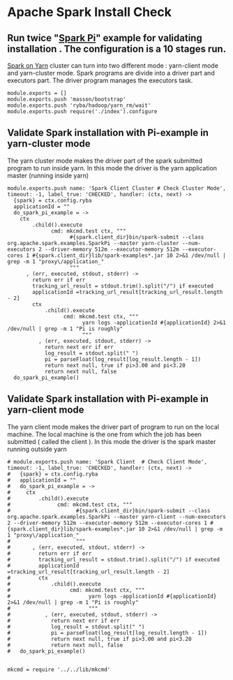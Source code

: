 # Apache Spark Install Check

## Run twice "[Spark Pi][Spark-Pi]" example for validating installation . The configuration is a 10 stages run.
[Spark on Yarn][Spark-yarn] cluster can turn into two different mode :  yarn-client mode and yarn-cluster mode.
Spark programs are divide into a driver part and executors part.
The driver program manages the executors task.

    module.exports = []
    module.exports.push 'masson/bootstrap'
    module.exports.push 'ryba/hadoop/yarn_rm/wait'
    module.exports.push require('./index').configure



## Validate Spark installation with Pi-example in yarn-cluster mode
The yarn cluster mode makes the driver part of the spark submitted program to run inside yarn.
In this mode the driver is the yarn application master (running inside yarn)


    module.exports.push name: 'Spark Client Cluster # Check Cluster Mode', timeout: -1, label_true: 'CHECKED', handler: (ctx, next) ->
      {spark} = ctx.config.ryba
      applicationId = ""
      do_spark_pi_example = ->
        ctx
            .child().execute
                  cmd: mkcmd.test ctx, """
                        #{spark.client_dir}bin/spark-submit --class org.apache.spark.examples.SparkPi --master yarn-cluster --num-executors 2 --driver-memory 512m --executor-memory 512m --executor-cores 1 #{spark.client_dir}lib/spark-examples*.jar 10 2>&1 /dev/null | grep -m 1 "proxy\/application_"
                        """
          , (err, executed, stdout, stderr) ->
            return err if err
            tracking_url_result = stdout.trim().split("/") if executed
            applicationId =tracking_url_result[tracking_url_result.length - 2]
            ctx
                .child().execute
                      cmd: mkcmd.test ctx, """
                            yarn logs -applicationId #{applicationId} 2>&1 /dev/null | grep -m 1 "Pi is roughly"
                            """
              , (err, executed, stdout, stderr) ->
                return next err if err
                log_result = stdout.split(" ")
                pi = parseFloat(log_result[log_result.length - 1])
                return next null, true if pi>3.00 and pi<3.20
                return next null, false
      do_spark_pi_example()

## Validate Spark installation with Pi-example in yarn-client mode
The yarn client mode makes the driver part of program to run on the local machine.
The local machine is the one from which the job has been submitted ( called the client ).
In this mode the driver is the spark master running outside yarn

    # module.exports.push name: 'Spark Client  # Check Client Mode', timeout: -1, label_true: 'CHECKED', handler: (ctx, next) ->
    #   {spark} = ctx.config.ryba
    #   applicationId = ""
    #   do_spark_pi_example = ->
    #     ctx
    #         .child().execute
    #               cmd: mkcmd.test ctx, """
    #                     #{spark.client_dir}bin/spark-submit --class org.apache.spark.examples.SparkPi --master yarn-client --num-executors 2 --driver-memory 512m --executor-memory 512m --executor-cores 1 #{spark.client_dir}lib/spark-examples*.jar 10 2>&1 /dev/null | grep -m 1 "proxy\/application_"
    #                     """
    #       , (err, executed, stdout, stderr) ->
    #         return err if err
    #         tracking_url_result = stdout.trim().split("/") if executed
    #         applicationId =tracking_url_result[tracking_url_result.length - 2]
    #         ctx
    #             .child().execute
    #                   cmd: mkcmd.test ctx, """
    #                         yarn logs -applicationId #{applicationId} 2>&1 /dev/null | grep -m 1 "Pi is roughly"
    #                         """
    #           , (err, executed, stdout, stderr) ->
    #             return next err if err
    #             log_result = stdout.split(" ")
    #             pi = parseFloat(log_result[log_result.length - 1])
    #             return next null, true if pi>3.00 and pi<3.20
    #             return next null, false
    #   do_spark_pi_example()


    mkcmd = require '../../lib/mkcmd'



[Spark-Pi]:http://docs.hortonworks.com/HDPDocuments/HDP2/HDP-2.2.4/Apache_Spark_Quickstart_v224/content/run_spark_pi.html
[Spark-yarn]:http://blog.cloudera.com/blog/2014/05/apache-spark-resource-management-and-yarn-app-models/

